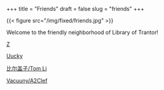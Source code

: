 +++
title = "Friends"
draft = false
slug = "friends"
+++

{{< figure src="/img/fixed/friends.jpg" >}}

Welcome to the friendly neighborhood of Library of Trantor!

[Z](http://iiiid.com)

[Uucky](http://uucky.me)

[比尔盖子/Tom Li](https://tomli.blog)

[Vacuuny/A2Clef](http://a2clef.com)
